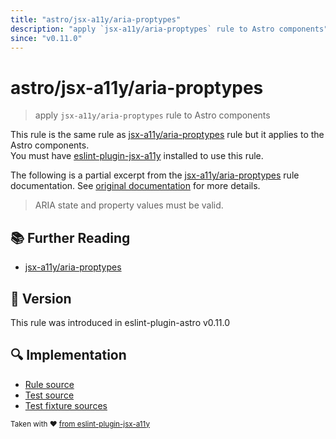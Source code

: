 ```yaml
---
title: "astro/jsx-a11y/aria-proptypes"
description: "apply `jsx-a11y/aria-proptypes` rule to Astro components"
since: "v0.11.0"
---
```


# astro/jsx-a11y/aria-proptypes

> apply `jsx-a11y/aria-proptypes` rule to Astro components

This rule is the same rule as [jsx-a11y/aria-proptypes] rule but it applies to the Astro components.  
You must have [eslint-plugin-jsx-a11y] installed to use this rule.

[eslint-plugin-jsx-a11y]: https://github.com/jsx-eslint/eslint-plugin-jsx-a11y
[jsx-a11y/aria-proptypes]: https://github.com/jsx-eslint/eslint-plugin-jsx-a11y/tree/HEAD/docs/rules/aria-proptypes.md

The following is a partial excerpt from the [jsx-a11y/aria-proptypes] rule documentation. See [original documentation][jsx-a11y/aria-proptypes] for more details.

> ARIA state and property values must be valid.

## 📚 Further Reading

- [jsx-a11y/aria-proptypes]

## 🚀 Version

This rule was introduced in eslint-plugin-astro v0.11.0

## 🔍 Implementation

- [Rule source](https://github.com/ota-meshi/eslint-plugin-astro/blob/main/src/rules/jsx-a11y/aria-proptypes.ts)
- [Test source](https://github.com/ota-meshi/eslint-plugin-astro/blob/main/tests/src/rules/jsx-a11y/aria-proptypes.ts)
- [Test fixture sources](https://github.com/ota-meshi/eslint-plugin-astro/tree/main/tests/fixtures/rules/jsx-a11y/aria-proptypes)

<sup>Taken with ❤️ [from eslint-plugin-jsx-a11y](https://github.com/jsx-eslint/eslint-plugin-jsx-a11y/tree/HEAD/docs/rules/aria-proptypes.md)</sup>
